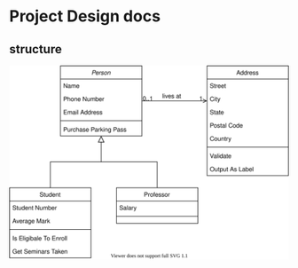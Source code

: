 # Project Design docs

## structure

[![](./embed.svg)](https://app.diagrams.net/#HHustLion%2FUIStreamer%2Fgh-pages%2Fdesign%2FUntitled%20Diagram.drawio)
